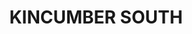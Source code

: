 ---
lastmod: '2025-04-06T06:05:20+00:00'
latitude: -33.482209
layout: suburb
longitude: 151.401999
postcode: '2251'
state: NSW
title: KINCUMBER SOUTH
url: /nsw/kincumber-south/
---